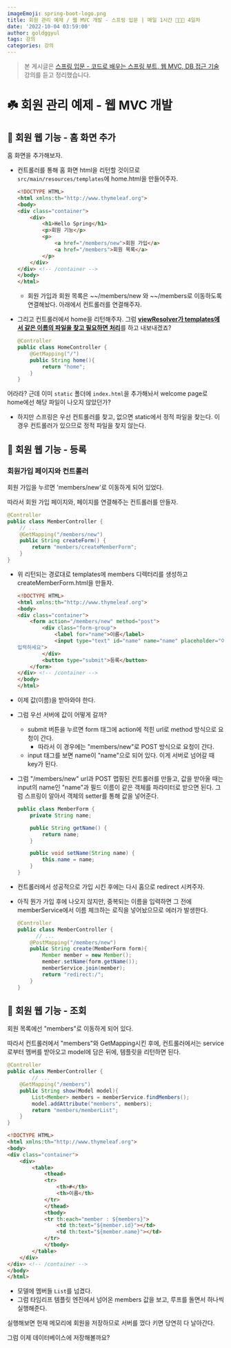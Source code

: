 ```yaml
---
imageEmoji: spring-boot-logo.png
title: 회원 관리 예제 / 웹 MVC 개발 - 스프링 입문 | 매일 1시간 👨🏻‍🏫 4일차
date: '2022-10-04 03:59:00'
author: goldggyul
tags: 강의
categories: 강의
---
```


> 본 게시글은 [스프링 입문 - 코드로 배우는 스프링 부트, 웹 MVC, DB 접근 기술](https://www.inflearn.com/course/%EC%8A%A4%ED%94%84%EB%A7%81-%EC%9E%85%EB%AC%B8-%EC%8A%A4%ED%94%84%EB%A7%81%EB%B6%80%ED%8A%B8/) 강의를 듣고 정리했습니다.

#  ☘️ 회원 관리 예제 - 웹 MVC 개발

## 📌 회원 웹 기능 - 홈 화면 추가

홈 화면을 추가해보자.

- 컨트롤러를 통해 홈 화면 html을 리턴할 것이므로 `src/main/resources/templates`에 home.html을 만들어주자.

  ```html
  <!DOCTYPE HTML>
  <html xmlns:th="http://www.thymeleaf.org">
  <body>
  <div class="container">
      <div>
          <h1>Hello Spring</h1>
          <p>회원 기능</p>
          <p>
              <a href="/members/new">회원 가입</a>
              <a href="/members">회원 목록</a>
          </p>
      </div>
  </div> <!-- /container -->
  </body>
  </html>
  ```

  - 회원 가입과 회원 목록은 ~~/members/new 와 ~~/members로 이동하도록 연결해놨다. 아래에서 컨트롤러를 연결해주자.

- 그리고 컨트롤러에서 home을 리턴해주자. 그럼 <u>**viewResolver가 templates에서 같은 이름의 파일을 찾고 필요하면 처리**</u>를 하고 내보내겠죠?

  ```java
  @Controller
  public class HomeController {
      @GetMapping("/")
      public String home(){
          return "home";
      }
  }
  ```

어라라? 근데 이미 `static` 폴더에 `index.html`을 추가해놔서 welcome page로 home에선 해당 파일이 나오지 않았던가?

- 하지만 스프링은 우선 컨트롤러를 찾고, 없으면 static에서 정적 파일을 찾는다. 이 경우 컨트롤러가 있으므로 정적 파일을 찾지 않는다.

## 📌 회원 웹 기능 - 등록 

### 회원가입 페이지와 컨트롤러

회원 가입을 누르면 'members/new'로 이동하게 되어 있었다. 

따라서 회원 가입 페이지와, 페이지를 연결해주는 컨트롤러를 만들자.

```java
@Controller
public class MemberController {
    // ...
    @GetMapping("/members/new")
    public String createForm() {
        return "members/createMemberForm";
    }
}
```
- 위 리턴되는 경로대로 templates에 members 디렉터리를 생성하고 createMemberForm.html을 만들자.

  ```html
  <!DOCTYPE HTML>
  <html xmlns:th="http://www.thymeleaf.org">
  <body>
  <div class="container">
      <form action="/members/new" method="post">
          <div class="form-group">
              <label for="name">이름</label>
              <input type="text" id="name" name="name" placeholder="이름을
  입력하세요">
          </div>
          <button type="submit">등록</button>
      </form>
  </div> <!-- /container -->
  </body>
  </html>
  ```

- 이제 값(이름)을 받아와야 한다.

- 그럼 우선 서버에 값이 어떻게 갈까?

  - submit 버튼을 누르면 form 태그에 action에 적힌 url로 method 방식으로 요청이 간다.
    - 따라서 이 경우에는 "members/new"로  POST 방식으로 요청이 간다.
  - input 태그를 보면 name이 "name"으로 되어 있다. 이게 서버로 넘어갈 때 key가 된다.

- 그럼  "/members/new" url과 POST 맵핑된 컨트롤러를 만들고, 값을 받아올 때는  input의 name인 "name"과 필드 이름이 같은 객체를 파라미터로 받으면 된다. 그럼 스프링이 알아서 객체의 setter를 통해 값을 넣어준다.

  ```java
  public class MemberForm {
      private String name;
  
      public String getName() {
          return name;
      }
  
      public void setName(String name) {
          this.name = name;
      }
  }
  ```

- 컨트롤러에서 성공적으로 가입 시킨 후에는 다시 홈으로 redirect 시켜주자.

- 아직 뭔가 가입 후에 나오지 않지만, 중복되는 이름을 입력하면 그 전에 memberService에서 이름 체크하는 로직을 넣어놨으므로 에러가 발생한다.

  ```java
  @Controller
  public class MemberController {
  		// ...
      @PostMapping("/members/new")
      public String create(MemberForm form){
          Member member = new Member();
          member.setName(form.getName());
          memberService.join(member);
          return "redirect:/";
      }
  }
  ```

## 📌 회원 웹 기능 - 조회

회원 목록에선 "members"로 이동하게 되어 있다.

따라서 컨트롤러에서 "members"와 GetMapping시킨 후에, 컨트롤러에서는 service로부터 멤버를 받아오고 model에 담은 뒤에, 템플릿을 리턴하면 된다.

```java
@Controller
public class MemberController {
		// ...
    @GetMapping("/members")
    public String show(Model model){
        List<Member> members = memberService.findMembers();
        model.addAttribute("members", members);
        return "members/memberList";
    }
}
```

```html
<!DOCTYPE HTML>
<html xmlns:th="http://www.thymeleaf.org">
<body>
<div class="container">
    <div>
        <table>
            <thead>
            <tr>
                <th>#</th>
                <th>이름</th>
            </tr>
            </thead>
            <tbody>
            <tr th:each="member : ${members}">
                <td th:text="${member.id}"></td>
                <td th:text="${member.name}"></td>
            </tr>
            </tbody>
        </table>
    </div>
</div> <!-- /container -->
</body>
</html>
```

- 모델에 멤버들 `List`를 넘겼다. 
- 그럼 타임리프 템플릿 엔진에서 넘어온 members 값을 보고, 루프를 돌면서 하나씩 실행해준다. 

실행해보면 헌재 메모리에 회원을 저장하므로 서버를 껐다 키면 당연히 다 날아간다.

그럼 이제 데이터베이스에 저장해볼까요?



















```toc

```

